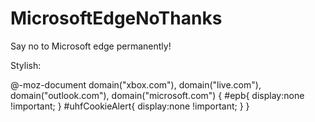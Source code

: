 # MicrosoftEdgeNoThanks
Say no to Microsoft edge permanently!


Stylish:

@-moz-document domain("xbox.com"), domain("live.com"), domain("outlook.com"), domain("microsoft.com") {
#epb{
    display:none !important;
}
#uhfCookieAlert{
    display:none !important;
}
}
